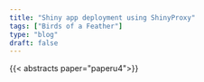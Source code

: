 ```yaml
---
title: "Shiny app deployment using ShinyProxy"
tags: ["Birds of a Feather"]
type: "blog"
draft: false
---
```


{{< abstracts paper="paperu4">}}



